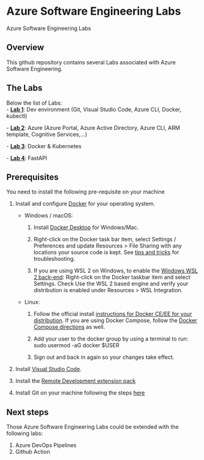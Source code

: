 # Azure Software Engineering Labs

Azure Software Engineering Labs

## Overview

This github repository contains several Labs associated with Azure Software Engineering.  

## The Labs

Below the list of Labs:  
    - **[Lab 1](./Lab1/README.md)**: Dev environment (Git, Visual Studio Code, Azure CLI, Docker, kubectl)</p>
    - **[Lab 2](./Lab2/README.md)**: Azure (Azure Portal, Azure Active Directory, Azure CLI, ARM template, Cognitive Services,...) </p>
    - **[Lab 3](./Lab3/README.md)**: Docker & Kubernetes</p>
    - **[Lab 4](./Lab4/README.md)**: FastAPI</p>

## Prerequisites

You need to install the following pre-requisite on your machine

1. Install and configure [Docker](https://www.docker.com/get-started) for your operating system.

   - Windows / macOS:

     1. Install [Docker Desktop](https://www.docker.com/products/docker-desktop) for Windows/Mac.

     2. Right-click on the Docker task bar item, select Settings / Preferences and update Resources > File Sharing with any locations your source code is kept. See [tips and tricks](https://code.visualstudio.com/docs/remote/troubleshooting#_container-tips) for troubleshooting.

     3. If you are using WSL 2 on Windows, to enable the [Windows WSL 2 back-end](https://docs.docker.com/docker-for-windows/wsl/): Right-click on the Docker taskbar item and select Settings. Check Use the WSL 2 based engine and verify your distribution is enabled under Resources > WSL Integration.

   - Linux:

     1. Follow the official install [instructions for Docker CE/EE for your distribution](https://docs.docker.com/get-docker/). If you are using Docker Compose, follow the [Docker Compose directions](https://docs.docker.com/compose/install/) as well.

     2. Add your user to the docker group by using a terminal to run: sudo usermod -aG docker $USER

     3. Sign out and back in again so your changes take effect.

2. Install [Visual Studio Code](https://code.visualstudio.com/).

3. Install the [Remote Development extension pack](https://marketplace.visualstudio.com/items?itemName=ms-vscode-remote.vscode-remote-extensionpack)

4. Install Git on your machine following the steps [here](https://git-scm.com/book/en/v2/Getting-Started-Installing-Git)   

## Next steps

Those Azure Software Engineering Labs could be extended with the following labs:  

1. Azure DevOps Pipelines  
2. Github Action  
